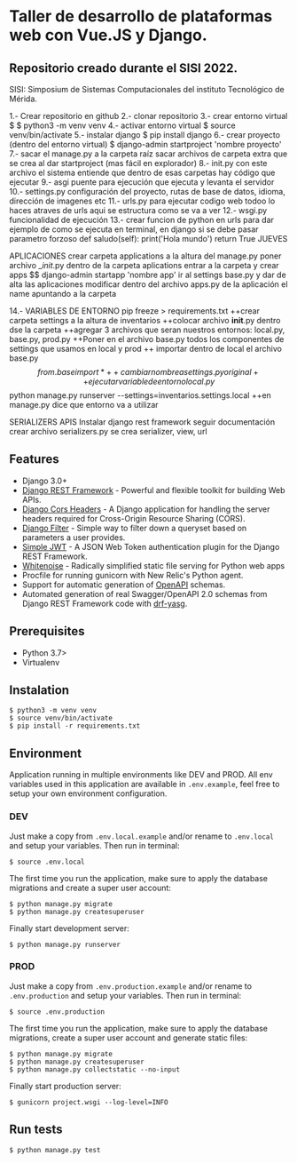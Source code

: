 # Taller de desarrollo de plataformas web con Vue.JS y Django.
## Repositorio creado durante el SISI 2022.

SISI: Simposium de Sistemas Computacionales del instituto Tecnológico de Mérida.




1.- Crear repositorio en github
2.- clonar repositorio
3.- crear entorno virtual
    $ $ python3 -m venv venv
4.- activar entorno virtual
    $ source venv/bin/activate
5.- instalar django
    $ pip install django
6.- crear proyecto (dentro del entorno virtual)
    $ django-admin startproject 'nombre proyecto'
7.- sacar el manage.py a la carpeta raíz sacar archivos de carpeta extra que se crea al dar startproject (mas fácil en explorador)
8.- init.py con este archivo el sistema entiende que dentro de esas carpetas hay código que ejecutar
9.- asgi puente para ejecución que ejecuta y levanta el servidor
10.- settings.py configuración del proyecto, rutas de base de datos, idioma, dirección de imagenes etc
11.- urls.py para ejecutar codigo web todoo lo haces atraves de urls aqui se estructura como se va a ver
12.- wsgi.py funcionalidad de ejecución
13.- crear funcion de python en urls para dar ejemplo de como se ejecuta en terminal, en django si se debe pasar parametro forzoso
def saludo(self):
    print('Hola mundo')
    return True
    JUEVES

APLICACIONES
crear carpeta applications a la altura del manage.py
poner archivo __init_.py dentro de la carpeta aplications
entrar a la carpeta y crear apps
$$ django-admin startapp 'nombre app'
ir al settings base.py y dar de alta las aplicaciones
modificar dentro del archivo apps.py de la aplicación el name apuntando a la carpeta


14.- VARIABLES DE ENTORNO
pip freeze > requirements.txt
++crear carpeta settings a la altura de inventarios
++colocar archivo __init__.py dentro dse la carpeta
++agregar 3 archivos que seran nuestros entornos: local.py, base.py, prod.py
++Poner en el archivo base.py todos los componentes de settings que usamos en local y prod
++ importar dentro de local el archivo base.py $$ from .base import *
++cambiar nombre a settings.py original
++ejecutar variable de entorno local.py $$ python manage.py runserver --settings=inventarios.settings.local
++en manage.py dice que entorno va a utilizar

SERIALIZERS APIS
Instalar django rest framework 
seguir documentación
crear archivo serializers.py
se crea serializer, view, url



## Features

- Django 3.0+
- [Django REST Framework](https://www.django-rest-framework.org/) - Powerful and flexible toolkit for building Web APIs.
- [Django Cors Headers](https://pypi.org/project/django-cors-headers/) - A Django application for handling the server headers required for Cross-Origin Resource Sharing (CORS).
- [Django Filter](https://django-filter.readthedocs.io/en/stable/) - Simple way to filter down a queryset based on parameters a user provides.
- [Simple JWT](https://django-rest-framework-simplejwt.readthedocs.io/en/latest/) - A JSON Web Token authentication plugin for the Django REST Framework.
- [Whitenoise](http://whitenoise.evans.io/en/stable/) - Radically simplified static file serving for Python web apps
- Procfile for running gunicorn with New Relic's Python agent.
- Support for automatic generation of [OpenAPI](https://www.openapis.org/) schemas.
- Automated generation of real Swagger/OpenAPI 2.0 schemas from Django REST Framework code with [drf-yasg](https://drf-yasg.readthedocs.io/en/stable/).

## Prerequisites

- Python 3.7>
- Virtualenv
## Instalation

    $ python3 -m venv venv
    $ source venv/bin/activate
    $ pip install -r requirements.txt

## Environment

Application running in multiple environments like DEV and PROD. All env variables used in this application are available in `.env.example`, feel free to setup your own environment configuration.

### DEV

Just make a copy from `.env.local.example` and/or rename to `.env.local` and setup your variables. Then run in terminal:

    $ source .env.local

The first time you run the application, make sure to apply the database migrations and create a super user account:

    $ python manage.py migrate
    $ python manage.py createsuperuser

Finally start development server:

    $ python manage.py runserver

### PROD

Just make a copy from `.env.production.example` and/or rename to `.env.production` and setup your variables. Then run in terminal:

    $ source .env.production

The first time you run the application, make sure to apply the database migrations, create a super user account and generate static files:

    $ python manage.py migrate
    $ python manage.py createsuperuser
    $ python manage.py collectstatic --no-input

Finally start production server:

    $ gunicorn project.wsgi --log-level=INFO

## Run tests

    $ python manage.py test